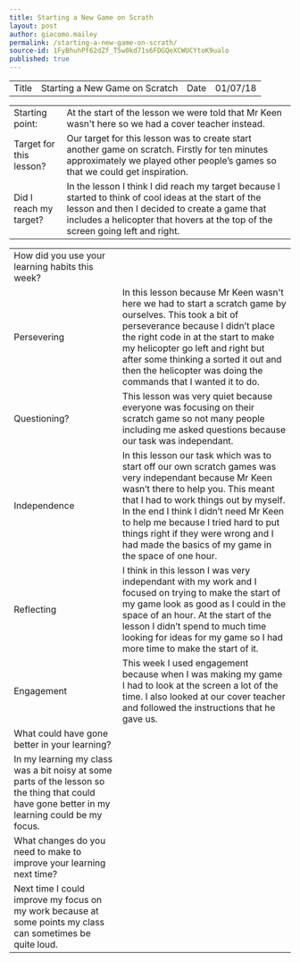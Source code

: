 ```yaml
---
title: Starting a New Game on Scrath
layout: post
author: giacomo.mailey
permalink: /starting-a-new-game-on-scrath/
source-id: 1FyBhuhPf62dZf_T5w0kd71s6FDGQeXCWUCYtoK9ualo
published: true
---
```

<table>
  <tr>
    <td>Title</td>
    <td>Starting a New Game on Scratch</td>
    <td>Date</td>
    <td>01/07/18</td>
  </tr>
</table>


<table>
  <tr>
    <td>Starting point:</td>
    <td>At the start of the lesson we were told that Mr Keen wasn't here so we had a cover teacher instead.</td>
  </tr>
  <tr>
    <td>Target for this lesson?</td>
    <td>Our target for this lesson was to create start another game on scratch. Firstly for ten minutes approximately we played other people’s games so that we could get inspiration. </td>
  </tr>
  <tr>
    <td>Did I reach my target? </td>
    <td>In the lesson I think I did reach my target because I started to think of cool ideas at the start of the lesson and then I decided to create a game that includes a helicopter that hovers at the top of the screen going left and right.</td>
  </tr>
</table>


<table>
  <tr>
    <td>How did you use your learning habits this week?</td>
    <td></td>
  </tr>
  <tr>
    <td>Persevering</td>
    <td>In this lesson because Mr Keen wasn't here we had to start a scratch game by ourselves. This took a bit of perseverance because I didn’t place the right code in at the start to make my helicopter go left and right but after some thinking a sorted it out and then the helicopter was doing the commands that I wanted it to do.  </td>
  </tr>
  <tr>
    <td>Questioning?</td>
    <td>This lesson was very quiet because everyone was focusing on their scratch game so not many people including me asked questions because our task was independant. </td>
  </tr>
  <tr>
    <td>Independence</td>
    <td>In this lesson our task which was to start off our own scratch games was very independant because Mr Keen wasn’t there to help you. This meant that I had to work things out by myself. In the end I think I didn’t need Mr Keen to help me because I tried hard to put things right if they were wrong and I had made the basics of my game in the space of one hour.</td>
  </tr>
  <tr>
    <td>Reflecting</td>
    <td>I think in this lesson I was very independant with my work and I focused on trying to make the start of my game look as good as I could in the space of an hour. At the start of the lesson I didn’t spend to much time looking for ideas for my game so I had more time to make the start of it.</td>
  </tr>
  <tr>
    <td>Engagement</td>
    <td>This week I used engagement because when I was making my game I had to look at the screen a lot of the time. I also looked at our cover teacher and followed the instructions that he gave us.</td>
  </tr>
  <tr>
    <td>What could have gone better in your learning?</td>
    <td></td>
  </tr>
  <tr>
    <td>In my learning my class was a bit noisy at some parts of the lesson so the thing that could have gone better in my learning could be my focus.</td>
    <td></td>
  </tr>
  <tr>
    <td>What changes do you need to make to improve your learning next time?</td>
    <td></td>
  </tr>
  <tr>
    <td>Next time I could improve my focus on my work because at some points my class can sometimes be quite loud.</td>
    <td></td>
  </tr>
</table>


